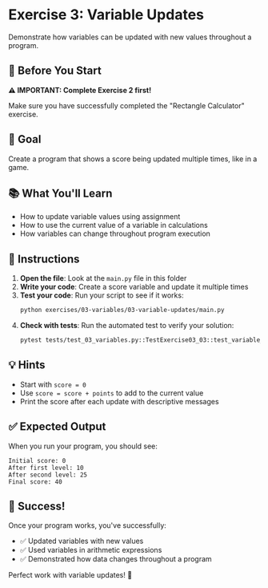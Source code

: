 # Exercise 3: Variable Updates

Demonstrate how variables can be updated with new values throughout a program.

## 📖 Before You Start

**⚠️ IMPORTANT: Complete Exercise 2 first!**

Make sure you have successfully completed the "Rectangle Calculator" exercise.

## 🎯 Goal

Create a program that shows a score being updated multiple times, like in a game.

## 📚 What You'll Learn

- How to update variable values using assignment
- How to use the current value of a variable in calculations
- How variables can change throughout program execution

## 📝 Instructions

1. **Open the file**: Look at the `main.py` file in this folder
2. **Write your code**: Create a score variable and update it multiple times
3. **Test your code**: Run your script to see if it works:
   ```bash
   python exercises/03-variables/03-variable-updates/main.py
   ```
4. **Check with tests**: Run the automated test to verify your solution:
   ```bash
   pytest tests/test_03_variables.py::TestExercise03_03::test_variable_updates
   ```

## 💡 Hints

- Start with `score = 0`
- Use `score = score + points` to add to the current value
- Print the score after each update with descriptive messages

## ✅ Expected Output

When you run your program, you should see:
```
Initial score: 0
After first level: 10
After second level: 25
Final score: 40
```

## 🎉 Success!

Once your program works, you've successfully:
- ✅ Updated variables with new values
- ✅ Used variables in arithmetic expressions
- ✅ Demonstrated how data changes throughout a program

Perfect work with variable updates! 🚀